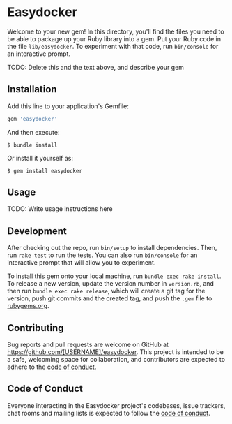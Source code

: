 # Easydocker

Welcome to your new gem! In this directory, you'll find the files you need to be able to package up your Ruby library into a gem. Put your Ruby code in the file `lib/easydocker`. To experiment with that code, run `bin/console` for an interactive prompt.

TODO: Delete this and the text above, and describe your gem

## Installation

Add this line to your application's Gemfile:

```ruby
gem 'easydocker'
```

And then execute:

    $ bundle install

Or install it yourself as:

    $ gem install easydocker

## Usage

TODO: Write usage instructions here

## Development

After checking out the repo, run `bin/setup` to install dependencies. Then, run `rake test` to run the tests. You can also run `bin/console` for an interactive prompt that will allow you to experiment.

To install this gem onto your local machine, run `bundle exec rake install`. To release a new version, update the version number in `version.rb`, and then run `bundle exec rake release`, which will create a git tag for the version, push git commits and the created tag, and push the `.gem` file to [rubygems.org](https://rubygems.org).

## Contributing

Bug reports and pull requests are welcome on GitHub at https://github.com/[USERNAME]/easydocker. This project is intended to be a safe, welcoming space for collaboration, and contributors are expected to adhere to the [code of conduct](https://github.com/[USERNAME]/easydocker/blob/master/CODE_OF_CONDUCT.md).

## Code of Conduct

Everyone interacting in the Easydocker project's codebases, issue trackers, chat rooms and mailing lists is expected to follow the [code of conduct](https://github.com/[USERNAME]/easydocker/blob/master/CODE_OF_CONDUCT.md).
